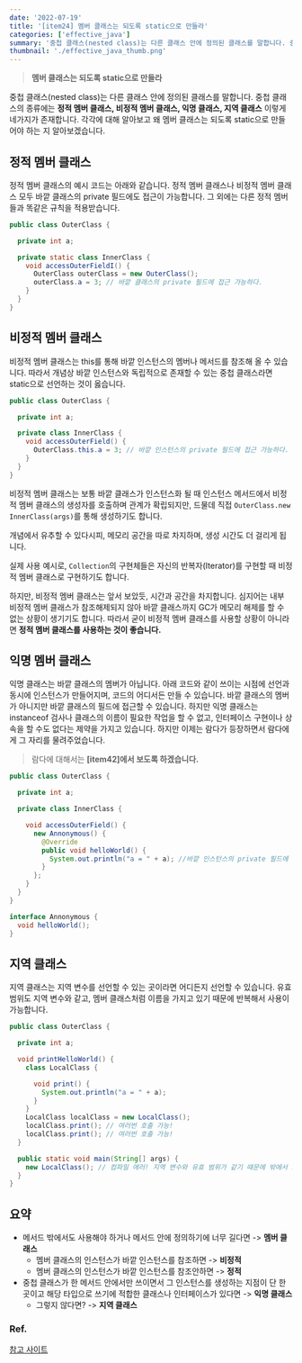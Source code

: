 ```yaml
---
date: '2022-07-19'
title: '[item24] 멤버 클래스는 되도록 static으로 만들라'
categories: ['effective_java']
summary: '중첩 클래스(nested class)는 다른 클래스 안에 정의된 클래스를 말합니다. 중첩 클래스의 종류에는 정적 멤버 클래스, 비정적 멤버 클래스, 익명 클래스, 지역 클래스 이렇게 네가지가 존재합니다.'
thumbnail: './effective_java_thumb.png'
---
```

> **멤버 클래스는 되도록 static으로 만들라**

중첩 클래스(nested class)는 다른 클래스 안에 정의된 클래스를 말합니다. 중첩 클래스의 종류에는 **정적 멤버 클래스, 비정적 멤버 클래스, 익명 클래스, 지역 클래스** 이렇게 네가지가 존재합니다. 각각에 대해 알아보고 왜 멤버 클래스는 되도록 static으로 만들어야 하는 지 알아보겠습니다.

## 정적 멤버 클래스
정적 멤버 클래스의 예시 코드는 아래와 같습니다. 정적 멤버 클래스나 비정적 멤버 클래스 모두 바깥 클래스의 private 필드에도 접근이 가능합니다. 그 외에는 다른 정적 멤버들과 똑같은 규칙을 적용받습니다.

```java
public class OuterClass {

  private int a;

  private static class InnerClass {
    void accessOuterFieldI() {
      OuterClass outerClass = new OuterClass();
      outerClass.a = 3; // 바깥 클래스의 private 필드에 접근 가능하다.
    }
  }
}
```

## 비정적 멤버 클래스
비정적 멤버 클래스는 this를 통해 바깥 인스턴스의 멤버나 메서드를 참조해 올 수 있습니다. 따라서 개념상 바깥 인스턴스와 독립적으로 존재할 수 있는 중첩 클래스라면 static으로 선언하는 것이 옳습니다.

```java
public class OuterClass {

  private int a;

  private class InnerClass {
    void accessOuterField() {
      OuterClass.this.a = 3; // 바깥 인스턴스의 private 필드에 접근 가능하다.
    }
  }
}
```

비정적 멤버 클래스는 보통 바깥 클래스가 인스턴스화 될 때 인스턴스 메서드에서 비정적 멤버 클래스의 생성자를 호출하며 관계가 확립되지만, 드물데 직접 `OuterClass.new InnerClass(args)`를 통해 생성하기도 합니다.

개념에서 유추할 수 있다시피, 메모리 공간을 따로 차지하며, 생성 시간도 더 걸리게 됩니다.

실제 사용 예시로, `Collection`의 구현체들은 자신의 반복자(Iterator)를 구현할 때 비정적 멤버 클래스로 구현하기도 합니다.

하지만, 비정적 멤버 클래스는 앞서 보았듯, 시간과 공간을 차지합니다. 심지어는 내부 비정적 멤버 클래스가 참조해제되지 않아 바깥 클래스까지 GC가 메모리 해제를 할 수 없는 상황이 생기기도 합니다. 따라서 굳이 비정적 멤버 클래스를 사용할 상황이 아니라면 **정적 멤버 클래스를 사용하는 것이 좋습니다.**

## 익명 멤버 클래스
익명 클래스는 바깥 클래스의 멤버가 아닙니다. 아래 코드와 같이 쓰이는 시점에 선언과 동시에 인스턴스가 만들어지며, 코드의 어디서든 만들 수 있습니다. 바깥 클래스의 멤버가 아니지만 바깥 클래스의 필드에 접근할 수 있습니다. 하지만 익명 클래스는 instanceof 검사나 클래스의 이름이 필요한 작업을 할 수 없고, 인터페이스 구현이나 상속을 할 수도 없다는 제약을 가지고 있습니다. 하지만 이제는 람다가 등장하면서 람다에게 그 자리를 물려주었습니다.

> 람다에 대해서는 **[item42]에서 보도록 하겠습니다.**

```java
public class OuterClass {

  private int a;

  private class InnerClass {

    void accessOuterField() {
      new Annonymous() {
        @Override
        public void helloWorld() {
          System.out.println("a = " + a); //바깥 인스턴스의 private 필드에 접근 가능하다.
        }
      };
    }
  }
}

interface Annonymous {
  void helloWorld();
}
```

## 지역 클래스
지역 클래스는 지역 변수를 선언할 수 있는 곳이라면 어디든지 선언할 수 있습니다. 유효 범위도 지역 변수와 같고, 멤버 클래스처럼 이름을 가지고 있기 때문에 반복해서 사용이 가능합니다.

```java
public class OuterClass {

  private int a;

  void printHelloWorld() {
    class LocalClass {

      void print() {
        System.out.println("a = " + a);
      }
    }
    LocalClass localClass = new LocalClass();
    localClass.print(); // 여러번 호출 가능!
    localClass.print(); // 여러번 호출 가능!
  }

  public static void main(String[] args) {
    new LocalClass(); // 컴파일 에러! 지역 변수와 유효 범위가 같기 때문에 밖에서 호출 불가능
  }
}
```

## 요약
- 메서드 밖에서도 사용해야 하거나 메서드 안에 정의하기에 너무 길다면 -> **멤버 클래스**
  - 멤버 클래스의 인스턴스가 바깥 인스턴스를 참조하면 -> **비정적**
  - 멤버 클래스의 인스턴스가 바깥 인스턴스를 참조안하면 -> **정적**
- 중첩 클래스가 한 메서드 안에서만 쓰이면서 그 인스턴스를 생성하는 지점이 단 한 곳이고 해당 타입으로 쓰기에 적합한 클래스나 인터페이스가 있다면 -> **익명 클래스**
  - 그렇지 않다면? -> **지역 클래스**

### Ref.
[참고 사이트](https://donghyeon.dev//%EC%9D%B4%ED%8E%99%ED%8B%B0%EB%B8%8C%EC%9E%90%EB%B0%94/2021/03/13/%EB%A9%A4%EB%B2%84-%ED%81%B4%EB%9E%98%EC%8A%A4%EB%8A%94-%EB%90%98%EB%8F%84%EB%A1%9D-static%EC%9C%BC%EB%A1%9C-%EB%A7%8C%EB%93%A4%EC%9E%90/)